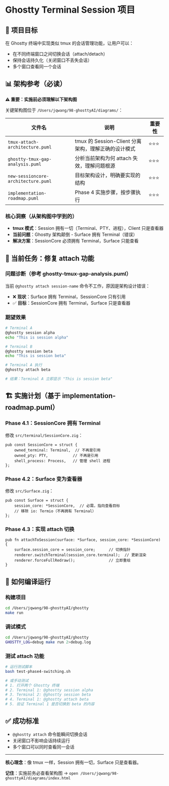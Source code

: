# Ghostty Terminal Session 项目

## 🎯 项目目标
在 Ghostty 终端中实现类似 tmux 的会话管理功能，让用户可以：
- 在不同终端窗口之间切换会话（attach/detach）
- 保持会话持久化（关闭窗口不丢失会话）
- 多个窗口查看同一个会话

## 📊 架构参考（必读）

**⚠️ 重要：实施前必须理解以下架构图**

关键架构图位于 `/Users/jqwang/98-ghosttyAI/diagrams/`：

| 文件名 | 说明 | 重要性 |
|--------|------|--------|
| `tmux-attach-architecture.puml` | tmux 的 Session-Client 分离架构，理解正确的设计模式 | ⭐⭐⭐ |
| `ghostty-tmux-gap-analysis.puml` | 分析当前架构为何 attach 失效，理解问题根源 | ⭐⭐⭐ |
| `new-sessioncore-architecture.puml` | 目标架构设计，明确要实现的结构 | ⭐⭐⭐ |
| `implementation-roadmap.puml` | Phase 4 实施步骤，按步骤执行 | ⭐⭐⭐ |


### 核心洞察（从架构图中学到的）
- **tmux 模式**：Session 拥有一切（Terminal、PTY、进程），Client 只是查看器
- **当前问题**：Ghostty 架构颠倒 - Surface 拥有 Terminal（错误）
- **解决方案**：SessionCore 必须拥有 Terminal，Surface 只能查看

## 📌 当前任务：修复 attach 功能

### 问题诊断（参考 ghostty-tmux-gap-analysis.puml）
当前 `@ghostty attach session-name` 命令不工作，原因是架构设计错误：
- ❌ **现状**：Surface 拥有 Terminal，SessionCore 只有引用
- ✅ **目标**：SessionCore 拥有 Terminal，Surface 只是查看器

### 期望效果
```bash
# Terminal A
@ghostty session alpha
echo "This is session alpha"

# Terminal B  
@ghostty session beta
echo "This is session beta"

# Terminal A 执行
@ghostty attach beta

# 结果：Terminal A 立即显示 "This is session beta"
```

## 🏗️ 实施计划（基于 implementation-roadmap.puml）

### Phase 4.1：SessionCore 拥有 Terminal
修改 `src/terminal/SessionCore.zig`：
```zig
pub const SessionCore = struct {
    owned_terminal: Terminal,  // 不再是引用
    owned_pty: PTY,           // 不再是引用
    shell_process: Process,   // 管理 shell 进程
};
```

### Phase 4.2：Surface 变为查看器
修改 `src/Surface.zig`：
```zig
pub const Surface = struct {
    session_core: *SessionCore,  // 必需，指向查看目标
    // 移除 io: Termio（不再拥有 Terminal）
};
```

### Phase 4.3：实现 attach 切换
```zig
pub fn attachToSession(surface: *Surface, session_core: *SessionCore) {
    surface.session_core = session_core;      // 切换指针
    renderer.switchTerminal(session_core.terminal);  // 更新渲染
    renderer.forceFullRedraw();               // 立即重绘
}
```

## 🔧 如何编译运行

### 构建项目
```bash
cd /Users/jqwang/98-ghosttyAI/ghostty
make run
```

### 调试模式
```bash
cd /Users/jqwang/98-ghosttyAI/ghostty
GHOSTTY_LOG=debug make run 2>debug.log
```

### 测试 attach 功能
```bash
# 运行测试脚本
bash test-phase4-switching.sh

# 或手动测试
# 1. 打开两个 Ghostty 终端
# 2. Terminal 1: @ghostty session alpha
# 3. Terminal 2: @ghostty session beta  
# 4. Terminal 1: @ghostty attach beta
# 5. 验证 Terminal 1 是否切换到 beta 的内容
```

## ✅ 成功标准
- `@ghostty attach` 命令能瞬间切换会话
- 关闭窗口不影响会话持续运行
- 多个窗口可以同时查看同一会话

---

**核心理念**：像 tmux 一样，Session 拥有一切，Surface 只是查看器。

**记住**：实施前务必查看架构图 → `open /Users/jqwang/98-ghosttyAI/diagrams/index.html`